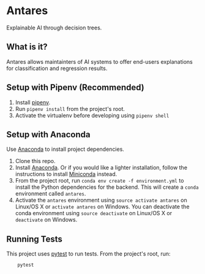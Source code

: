 # Antares
Explainable AI through decision trees.

## What is it?
Antares allows maintainters of AI systems to offer end-users explanations for classification and regression results.

## Setup with Pipenv (Recommended)

  1. Install [pipenv](https://pipenv.readthedocs.io/en/latest/install/).
  1. Run `pipenv install` from the project's root.
  1. Activate the virtualenv before developing using `pipenv shell`

## Setup with Anaconda

Use [Anaconda](http://conda.pydata.org/docs/installation.html) to install project dependencies.

  1. Clone this repo.
  1. Install [Anaconda](http://conda.pydata.org/docs/installation.html). Or if you would like a lighter installation, follow the instructions to install [Miniconda](http://conda.pydata.org/docs/install/quick.html) instead.
  1. From the project root, run `conda env create -f environment.yml` to install the Python dependencies for the backend. This will create a `conda` environment called `antares`.
  1. Activate the `antares` environment using `source activate antares` on Linux/OS X or `activate antares` on Windows. You can deactivate the conda environment using `source deactivate` on Linux/OS X or `deactivate` on Windows.

## Running Tests
This project uses [pytest](https://docs.pytest.org/en/latest/) to run tests. From the project's root, run:

        pytest
